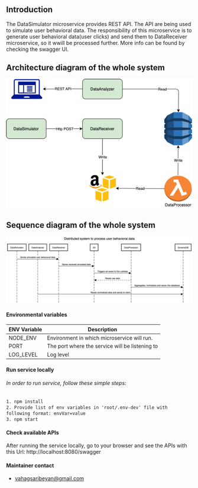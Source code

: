 ## Introduction

The DataSimulator microservice provides REST API. The API are being used to simulate user behavioral data. The responsibility of this microservice is to generate user behavioral data(user clicks) and send them to DataReceiver microservice, so it wwill be processed further. More info can be found by checking the swagger UI.

## Architecture diagram of the whole system

![Architecture diagram](./docs/image/ArchDiagram.png)

## Sequence diagram of the whole system

![Sequence diagram](./docs/image/SequenceDiagram.png)

#### Environmental variables      
| ENV Variable | Description |
| ------------ | ----------- |
| NODE_ENV | Environment in which microservice will run. |
| PORT | The port where the service will be listening to |
| LOG_LEVEL | Log level |

#### Run service locally
###### In order to run service, follow these simple steps:
    1. npm install
    2. Provide list of env variables in 'root/.env-dev' file with following format: envVar=value
    3. npm start

#### Check available APIs
After running the service locally, go to your browser and see the APIs with this Url: http://localhost:8080/swagger

#### Maintainer contact
- vahagsaribeyan@gmail.com